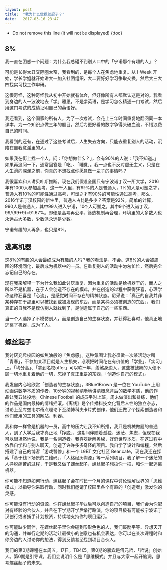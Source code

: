 ```yaml
---
layout: post
title:  "我为什么做螺丝起子？"
date:   2017-03-16 23:47
---
```


* Do not remove this line (it will not be displayed) 
{:toc}

## 8%
我一直在困惑一个问题：为什么我总碰不到别人口中的「宁诺那个有趣的人」？

可能是长得太丑交际圈太窄，我看到的，是每个人在焦虑地重复。从 I-Week 开始，学长学姐就开始讲大一加入社团组织，大二要好好学习争取交换，然后大三大四找实习找工作申研。

这很奇怪，这种奇怪我从初中开始就有体会，但好像所有人都默认这是对的。我看到身边的人一波波地去「学」雅思，不是学英语，是学习怎么精通一门考试，然后用这门考试的成绩证明自己的英语好。

我还看到，这个国家的所有人，为了一次考试，会花上三年时间重复地翻阅同一本课本，为一个知识点做三年的题目，然后为更好看的数字争得头破血流，不惜浪费自己的时间。

我看到的还有，在通过了这些考试后，人生失去方向，只能去重复别人的活动，沉陷在自我意淫里的人。

如果我在街上找一个人，问：「你想做什么？」，会有90%的人说：「我不知道。」如果再追问一下，通常回答是「吃」、「睡觉」。我一点也不反对虚无主义，只是在人生滑向深渊之前，你真的不想找点你愿意做一辈子的事情吗？

我很喜欢和人讲贝叶斯推断。现在我们假设全国只有宁波诺丁汉一所大学，2016年有1000人参加高考，这一千人里，有99%的人是普通人，1%的人是可塑之才，普通人有10%的可能性通过高考，可塑之才有90%的可能性通过高考，那么，2016年诺丁汉校园的新生里，普通人占比是多少？答案是92%。简单的计算，990人是普通人，其中99人进入宁诺，10个人可塑之，其中9个进入诺丁汉，99/(99+9)=91.67%。即便是高考再公平，筛选机制再合理，环境里的大多数人也永远占大多数，少数派永远是少数。

宁诺有趣的人再多，也只是8%。

## 逃离机器
这8%的有趣的人会最终成为有趣的人吗？我的看法是，不会。这8%的人会被周围的环境同化，最后成为机器中的一员。在重复别人的活动中匆匆忙忙，然后完全忘记自己的存在。

现在我来解释一下为什么我如此讨厌重复。因为重复的活动是给机器干的，而人之所以不是机器，在于人会创造不存在的模式，并在创造的过程中获得狂喜，心理学称这种狂喜是「心流」，是感觉时间不存在的精神状态。尼采说：「真正的自我并非某种存在于那里可以被找到或被发现的东西，而是某种必须被创造的东西」，我们真正的自我不是模仿别人就找到了，是创造属于自己的一些东西。

当一个人选择了不模仿别人，而是创造自己的生存状态，并获得狂喜时，他真正地逃离了机器，成为了人。

## 螺丝起子
我讨厌充斥校园的如焦油般的「焦虑感」。这种氛围让我必须做一次某活动才叫「青春」，不参加某项目就是人生损失，必须把时间花在有价值的「学业」、「实习」上。「均分高」、「拿到名校offer」可以吹一年，羡煞身边人，这些被鼓舞的人便不顾一切地重复着他的一切，忘掉了真正重要的东西，「创造你自己的模式」。

我发自内心地欣赏「创造者的生存状态」。3Blue1Brown 是一位在 YouTube 上用动画讲数学本质的作者，10分钟的视频清晰地讲清概念背后的数学本质，他的作品让我五体投地。Chinese Football 的成员平时上班，周末做演出和排练，他们的作品是国内最棒的情绪摇滚。《离线》是个传播科技文化背后人性的独立杂志，讨论上至库兹韦尔奇点理论下至纳博科夫卡片式创作，他们还做了个探索创造者和他们使用的工具的网站，利器。

我和你一样曾是机器的一员，高中的压力让我不知所措，我只是机械做题的普通人，到了大学后我才真正地「挣脱」，这期间伴随着孤独、迷茫、焦虑，但现在我可以很坦然地说，我是一名创造者。我喜欢拆解奥秘，好奇世界本质，在这过程中依靠自学和与别人聊天，创造了许许多多奇怪的项目。我自学了设计和编程，然后搭建了自己的博客「游戏暂停」和一个 LGBT 文化社区 Bear.cafe，现在我还在探索「基于线下场景的二维码」、「人格经历溯源」等一系列项目。我了解一个迷茫的人挣脱痛苦的过程，于是我又做了螺丝起子，螺丝起子想拉你一把，和你一起逃离机器。

你可能不知道如何行动，螺丝起子会在时长一个月的课程中讨论理解世界的「思维模式」以指导你采取行动，同时我们邀请了校园里各个有趣的「创造者」激发你的灵感。

你可能没有行动的资源，你在螺丝起子毕业后可以创造自己的项目，我们会为你配对有经验的合伙人，并且在下学期开学后举行路演，你的项目极有可能被宁波诺丁汉创行或者捕手计划投资，持续地支持你的项目运行。

你可能缺少同伴，在螺丝起子里你会碰到形形色色的人，我们鼓励平等、异想天开的沟通，并举行定期的活动让最微小的创意也有机会表达，你可以在某次课程时和你旁边的人讨论你的想法，得到反馈甚至找到项目合伙人。

我们的第0期课程在本周五，17日，TB405。第0期的嘉宾是傅元哲，「哲说」创始人。第0期是引导课，我们会说明什么是「思维模式」并且与大家一起开脑洞，思考螺丝起子的未来。
